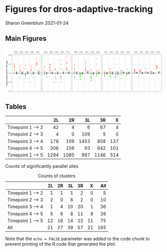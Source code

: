 Figures for dros-adaptive-tracking
================
Sharon Greenblum
2021-01-24

Main Figures
------------

![](all_figures_files/figure-gfm/glmLOO-1.png)<!-- -->

Tables
------

|                     |   2L |   2R |   3L |   3R |   X |
|---------------------|-----:|-----:|-----:|-----:|----:|
| Timepoint 1 –&gt; 2 |   42 |    4 |    6 |   67 |   4 |
| Timepoint 2 –&gt; 3 |    4 |    0 |  109 |    5 |   0 |
| Timepoint 3 –&gt; 4 |  178 |  109 | 1453 |  858 | 137 |
| Timepoint 4 –&gt; 5 |  306 |  156 |   93 |  642 | 101 |
| Timepoint 1 –&gt; 5 | 1294 | 1085 |  997 | 1146 | 514 |

Counts of significantly parallel sites

<table class="striped">
<caption>
Counts of clusters
</caption>
<thead>
<tr>
<th style="text-align:left;">
</th>
<th style="text-align:right;">
2L
</th>
<th style="text-align:right;">
2R
</th>
<th style="text-align:right;">
3L
</th>
<th style="text-align:right;">
3R
</th>
<th style="text-align:right;">
X
</th>
<th style="text-align:right;">
All
</th>
</tr>
</thead>
<tbody>
<tr>
<td style="text-align:left;">
Timepoint 1 –&gt; 2
</td>
<td style="text-align:right;">
1
</td>
<td style="text-align:right;">
1
</td>
<td style="text-align:right;">
1
</td>
<td style="text-align:right;">
2
</td>
<td style="text-align:right;">
0
</td>
<td style="text-align:right;">
5
</td>
</tr>
<tr>
<td style="text-align:left;">
Timepoint 2 –&gt; 3
</td>
<td style="text-align:right;">
2
</td>
<td style="text-align:right;">
0
</td>
<td style="text-align:right;">
6
</td>
<td style="text-align:right;">
2
</td>
<td style="text-align:right;">
0
</td>
<td style="text-align:right;">
10
</td>
</tr>
<tr>
<td style="text-align:left;">
Timepoint 3 –&gt; 4
</td>
<td style="text-align:right;">
1
</td>
<td style="text-align:right;">
4
</td>
<td style="text-align:right;">
10
</td>
<td style="text-align:right;">
20
</td>
<td style="text-align:right;">
1
</td>
<td style="text-align:right;">
36
</td>
</tr>
<tr>
<td style="text-align:left;">
Timepoint 4 –&gt; 5
</td>
<td style="text-align:right;">
5
</td>
<td style="text-align:right;">
6
</td>
<td style="text-align:right;">
8
</td>
<td style="text-align:right;">
11
</td>
<td style="text-align:right;">
9
</td>
<td style="text-align:right;">
39
</td>
</tr>
<tr>
<td style="text-align:left;">
Timepoint 1 –&gt; 5
</td>
<td style="text-align:right;">
12
</td>
<td style="text-align:right;">
16
</td>
<td style="text-align:right;">
14
</td>
<td style="text-align:right;">
22
</td>
<td style="text-align:right;">
11
</td>
<td style="text-align:right;">
75
</td>
</tr>
<tr>
<td style="text-align:left;">
All
</td>
<td style="text-align:right;">
21
</td>
<td style="text-align:right;">
27
</td>
<td style="text-align:right;">
39
</td>
<td style="text-align:right;">
57
</td>
<td style="text-align:right;">
21
</td>
<td style="text-align:right;">
165
</td>
</tr>
</tbody>
</table>

Note that the `echo = FALSE` parameter was added to the code chunk to
prevent printing of the R code that generated the plot.

